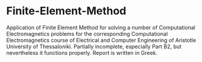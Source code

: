 # Finite-Element-Method
Application of Finite Element Method for solving a number of Computational Electromagnetics problems for the corresponding Computational Electromagnetics course of Electrical and Computer Engineering of Aristotle University of Thessaloniki. Partially incomplete, especially Part B2, but nevertheless it functions properly. Report is written in Greek.
